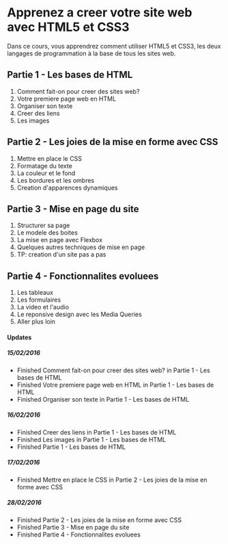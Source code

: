# Apprenez a creer votre site web avec HTML5 et CSS3

Dans ce cours, vous apprendrez comment utiliser HTML5 et CSS3, les deux langages de programmation à la base de tous les sites web.

## Partie 1 - Les bases de HTML
1. Comment fait-on pour creer des sites web?
2. Votre premiere page web en HTML
3. Organiser son texte
4. Creer des liens
5. Les images

## Partie 2 - Les joies de la mise en forme avec CSS
1. Mettre en place le CSS
2. Formatage du texte
3. La couleur et le fond
4. Les bordures et les ombres
5. Creation d'apparences dynamiques

## Partie 3 - Mise en page du site
1. Structurer sa page
2. Le modele des boites
3. La mise en page avec Flexbox
4. Quelques autres techniques de mise en page
5. TP: creation d'un site pas a pas

## Partie 4 - Fonctionnalites evoluees
1. Les tableaux
2. Les formulaires
3. La video et l'audio
4. Le reponsive design avec les Media Queries
5. Aller plus loin

#### Updates
##### 15/02/2016
- Finished Comment fait-on pour creer des sites web? in Partie 1 - Les bases de HTML
- Finished Votre premiere page web en HTML in Partie 1 - Les bases de HTML
- Finished Organiser son texte in Partie 1 - Les bases de HTML

##### 16/02/2016
- Finished Creer des liens in Partie 1 - Les bases de HTML
- Finished Les images in Partie 1 - Les bases de HTML
- Finished Partie 1 - Les bases de HTML

##### 17/02/2016
- Finished Mettre en place le CSS in Partie 2 - Les joies de la mise en forme avec CSS

##### 28/02/2016
- Finished Partie 2 - Les joies de la mise en forme avec CSS
- Finished Partie 3 - Mise en page du site
- Finished Partie 4 - Fonctionnalites evoluees

